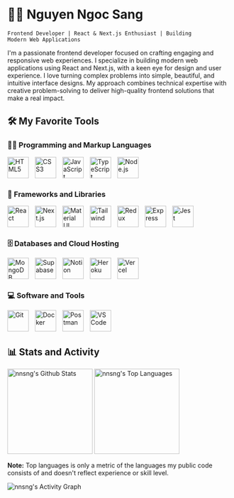 <h1>🏄‍♂️ Nguyen Ngoc Sang</h1>

<code>Frontend Developer | React & Next.js Enthusiast | Building Modern Web Applications</code>

<p>
  I'm a passionate frontend developer focused on crafting engaging and responsive web experiences. I
  specialize in building modern web applications using React and Next.js, with a keen eye for design
  and user experience. I love turning complex problems into simple, beautiful, and intuitive
  interface designs. My approach combines technical expertise with creative problem-solving to
  deliver high-quality frontend solutions that make a real impact.
</p>

<div>
  <h2>🛠️ My Favorite Tools</h2>

  <h3>👨‍💻 Programming and Markup Languages</h3>

  <p>
    <img src="https://skillicons.dev/icons?i=html" width="48" height="48" alt="HTML5" style="margin-right: 10px" />
    <img src="https://skillicons.dev/icons?i=css" width="48" height="48" alt="CSS3" style="margin-right: 10px" />
    <img src="https://skillicons.dev/icons?i=js" width="48" height="48" alt="JavaScript" style="margin-right: 10px" />
    <img src="https://skillicons.dev/icons?i=ts" width="48" height="48" alt="TypeScript" style="margin-right: 10px" />
    <img src="https://skillicons.dev/icons?i=nodejs" width="48" height="48" alt="Node.js" style="margin-right: 10px" />
  </p>

  <h3>🧰 Frameworks and Libraries</h3>

  <p>
    <img src="https://skillicons.dev/icons?i=react" width="48" height="48" alt="React" style="margin-right: 10px" />
    <img src="https://skillicons.dev/icons?i=nextjs" width="48" height="48" alt="Next.js" style="margin-right: 10px" />
    <img src="https://skillicons.dev/icons?i=materialui" width="48" height="48" alt="Material UI" style="margin-right: 10px" />
    <img src="https://skillicons.dev/icons?i=tailwind" width="48" height="48" alt="Tailwind" style="margin-right: 10px" />
    <img src="https://skillicons.dev/icons?i=redux" width="48" height="48" alt="Redux" style="margin-right: 10px" />
    <img src="https://skillicons.dev/icons?i=express" width="48" height="48" alt="Express" style="margin-right: 10px" />
    <img src="https://skillicons.dev/icons?i=jest" width="48" height="48" alt="Jest" style="margin-right: 10px" />
  </p>

  <h3>🗄️ Databases and Cloud Hosting</h3>

  <p>
    <img src="https://skillicons.dev/icons?i=mongodb" width="48" height="48" alt="MongoDB" style="margin-right: 10px" />
    <img src="https://skillicons.dev/icons?i=supabase" width="48" height="48" alt="Supabase" style="margin-right: 10px" />
    <img src="https://skillicons.dev/icons?i=notion" width="48" height="48" alt="Notion" style="margin-right: 10px" />
    <img src="https://skillicons.dev/icons?i=heroku" width="48" height="48" alt="Heroku" style="margin-right: 10px" />
    <img src="https://skillicons.dev/icons?i=vercel" width="48" height="48" alt="Vercel" style="margin-right: 10px" />
  </p>

  <h3>💻 Software and Tools</h3>

  <p>
    <img src="https://skillicons.dev/icons?i=git" width="48" height="48" alt="Git" style="margin-right: 10px" />
    <img src="https://skillicons.dev/icons?i=docker" width="48" height="48" alt="Docker" style="margin-right: 10px" />
    <img src="https://skillicons.dev/icons?i=postman" width="48" height="48" alt="Postman" style="margin-right: 10px" />
    <img src="https://skillicons.dev/icons?i=vscode" width="48" height="48" alt="VSCode" style="margin-right: 10px" />
  </p>
</div>

<div>
  <h2>📊 Stats and Activity</h2>

  <img src="https://denvercoder1-github-readme-stats.vercel.app/api/?username=nnsng&show_icons=true&include_all_commits=true&count_private=true&theme=tokyonight&rank_icon=github&hide_border=true" height="192px" alt="nnsng's Github Stats" />
  <img src="https://denvercoder1-github-readme-stats.vercel.app/api/top-langs/?username=nnsng&langs_count=8&layout=compact&theme=tokyonight&hide_border=true&hide=Jupyter%20Notebook,Roff" height="192px" alt="nnsng's Top Languages" />

  <p>
    <b>Note:</b> Top languages is only a metric of the languages my public code consists of and doesn't reflect experience or skill level.
  </p>

  <img src="https://github-readme-activity-graph.vercel.app/graph/?username=nnsng&theme=tokyo-night&hide_border=true" alt="nnsng's Activity Graph" />
</div>
